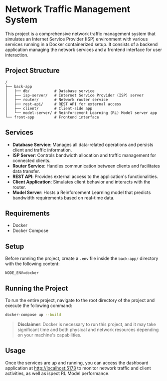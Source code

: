 # Network Traffic Management System

This project is a comprehensive network traffic management system that simulates an Internet Service Provider (ISP) environment with various services running in a Docker containerized setup. It consists of a backend application managing the network services and a frontend interface for user interaction.

## Project Structure

```
/
├── back-app
│   ├── db/           # Database service
│   ├── isp-server/   # Internet Service Provider (ISP) server
│   ├── router/       # Network router service
│   ├── rest-api/     # REST API for external access
│   ├── client/       # Client-side app  
│   └── model-server/ # Reinforcement Learning (RL) Model server app
└── front-app         # Frontend interface
```

## Services

- **Database Service**: Manages all data-related operations and persists client and traffic information.
- **ISP Server**: Controls bandwidth allocation and traffic management for connected clients.
- **Router Service**: Handles communication between clients and facilitates data transfer.
- **REST API**: Provides external access to the application's functionalities.
- **Client Application**: Simulates client behavior and interacts with the router.
- **Model Server**: Hosts a Reinforcement Learning model that predicts bandwidth requirements based on real-time data.

## Requirements

- Docker
- Docker Compose

## Setup

Before running the project, create a `.env` file inside the `back-app/` directory with the following content:

```env
NODE_ENV=docker
```

## Running the Project

To run the entire project, navigate to the root directory of the project and execute the following command:

```bash
docker-compose up --build
```

> **Disclaimer**: Docker is necessary to run this project, and it may take significant time and both physical and network resources depending on your machine's capabilities.

## Usage

Once the services are up and running, you can access the dashboard application at [http://localhost:5173](http://localhost:5173) to monitor network traffic and client activities, as well as ispect RL Model performance.

